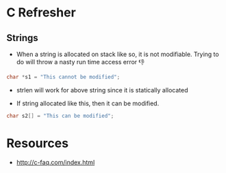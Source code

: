 # C Refresher

## Strings

* When a string is allocated on stack like so, it is not modifiable. Trying to do will throw a nasty run time access error :-1:

```c
char *s1 = "This cannot be modified";
```
* strlen will work for above string since it is statically allocated

* If string allocated like this, then it can be modified.

```c
char s2[] = "This can be modified";
```

# Resources
* http://c-faq.com/index.html
